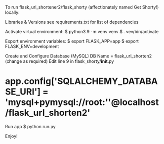To run flask_url_shortener2/flask_shorty
(affectionately named Get Shorty!) locally:

Libraries & Versions
see requirements.txt for list of dependencies

Activate virtual environment:
$ python3.9 -m venv venv
$ . vev/bin/activate

Export environment variables:
$ export FLASK_APP=app
$ export FLASK_ENV=development

Create and Configure Database (MySQL)
DB Name  = flask_url_shorten2 (change as required)
Edit line 9 in flask_shorty/__init__.py
# app.config['SQLALCHEMY_DATABASE_URI'] = 'mysql+pymysql://root:''@localhost/flask_url_shorten2'

Run app
$ python run.py

Enjoy!
